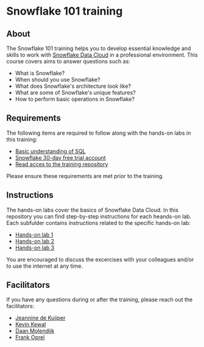 # Snowflake 101 training

## About
The Snowflake 101 training helps you to develop essential knowledge and skills to work with [Snowflake Data Cloud](https://www.snowflake.com/) in a professional environment. This course covers aims to answer questions such as:

- What is Snowflake?
- When should you use Snowflake?
- What does Snowflake's architecture look like?
- What are some of Snowflake's unique features?
- How to perform basic operations in Snowflake?

## Requirements
The following items are required to follow along with the hands-on labs in this training:

- [Basic understanding of SQL](https://www.w3schools.com/sql/)
- [Snowflake 30-day free trial account](https://signup.snowflake.com/)
- [Read acces to the training repository](https://github.com/foprel/snowflake-101-training)

Please ensure these requirements are met prior to the training.

## Instructions
The hands-on labs cover the basics of Snowflake Data Cloud. In this repository you can find step-by-step instructions for each heands-on lab. Each subfulder contains instructions related to the specific hands-on lab:

- [Hands-on lab 1](https://github.com/foprel/snowflake-101-training/tree/main/hands-on-lab-1)
- [Hands-on lab 2](https://github.com/foprel/snowflake-101-training/tree/main/hands-on-lab-2)
- [Hands-on lab 3](https://github.com/foprel/snowflake-101-training/tree/main/hands-on-lab-3)

You are encouraged to discuss the excercises with your colleagues and/or to use the internet at any time.

## Facilitators
If you have any questions during or after the training, please reach out the facilitators:

- [Jeannine de Kuijper](mailto:jdekuijper@deloitte.nl)
- [Kevin Kewal](kkewal@deloitte.nl)
- [Daan Molendijk](mailto:dmolendijk@deloitte.nl)
- [Frank Oprel](mailto:foprel@deloitte.nl)